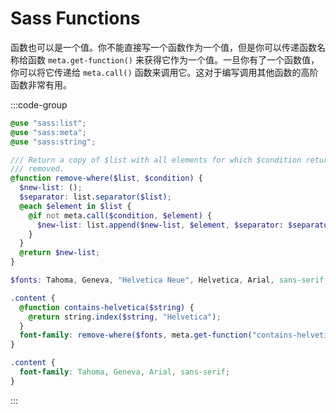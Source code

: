 # Sass Functions

函数也可以是一个值。你不能直接写一个函数作为一个值，但是你可以传递函数名称给函数 `meta.get-function()` 来获得它作为一个值。一旦你有了一个函数值，你可以将它传递给 `meta.call()` 函数来调用它。这对于编写调用其他函数的高阶函数非常有用。

:::code-group

```scss
@use "sass:list";
@use "sass:meta";
@use "sass:string";

/// Return a copy of $list with all elements for which $condition returns `true`
/// removed.
@function remove-where($list, $condition) {
  $new-list: ();
  $separator: list.separator($list);
  @each $element in $list {
    @if not meta.call($condition, $element) {
      $new-list: list.append($new-list, $element, $separator: $separator);
    }
  }
  @return $new-list;
}

$fonts: Tahoma, Geneva, "Helvetica Neue", Helvetica, Arial, sans-serif;

.content {
  @function contains-helvetica($string) {
    @return string.index($string, "Helvetica");
  }
  font-family: remove-where($fonts, meta.get-function("contains-helvetica"));
}
```

```css
.content {
  font-family: Tahoma, Geneva, Arial, sans-serif;
}
```

:::
